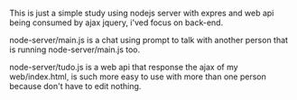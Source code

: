 This is just a simple study using nodejs server with expres and web api being consumed by ajax jquery, i'ved focus on back-end.

node-server/main.js is a chat using prompt to talk with another person that is running node-server/main.js too.

node-server/tudo.js is a web api that response the ajax of my web/index.html, is such more easy to use with more than one person because don't have to edit nothing.

